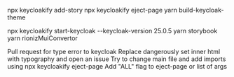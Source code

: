npx keycloakify add-story
npx keycloakify eject-page
yarn build-keycloak-theme

npx keycloakify start-keycloak --keycloak-version 25.0.5
yarn storybook
yarn rionizMuiConvertor


Pull request for type error to keycloak
Replace dangerously set inner html with typography and open an issue
Try to change main file and add imports using npx keycloakify eject-page
Add "ALL" flag to eject-page or list of args